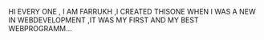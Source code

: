 HI EVERY ONE , I AM FARRUKH ,I CREATED THISONE WHEN I WAS A NEW IN WEBDEVELOPMENT ,IT WAS MY FIRST AND MY BEST WEBPROGRAMM...
